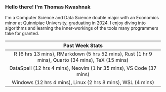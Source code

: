 
### Hello there! I'm Thomas Kwashnak

I'm a Computer Science and Data Science double major with an Economics
minor at Quinnipiac University, graduating in 2024.
I enjoy diving into algorithms and learning the inner-workings of the tools
many programmers take for granted.

| Past Week Stats |
| :---: |
| R (6 hrs 13 mins), RMarkdown (5 hrs 52 mins), Rust (1 hr 9 mins), Quarto (34 mins), TeX (15 mins) |
| DataSpell (12 hrs 4 mins), Neovim (1 hr 35 mins), VS Code (37 mins) |
| Windows (12 hrs 4 mins), Linux (2 hrs 8 mins), WSL (4 mins) |

